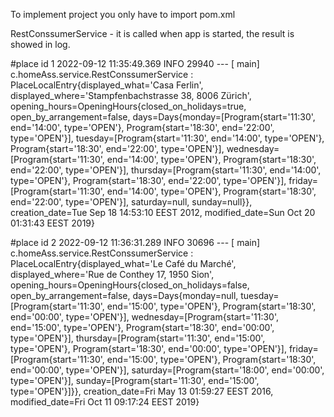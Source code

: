 To implement project you only have to import pom.xml    


RestConssumerService - it is called when app is started, the result is showed in log. 

#place id 1
2022-09-12 11:35:49.369  INFO 29940 --- [           main] c.homeAss.service.RestConssumerService   : PlaceLocalEntry{displayed_what='Casa Ferlin', displayed_where='Stampfenbachstrasse 38, 8006 Zürich', opening_hours=OpeningHours{closed_on_holidays=true, open_by_arrangement=false, days=Days{monday=[Program{start='11:30', end='14:00', type='OPEN'}, Program{start='18:30', end='22:00', type='OPEN'}], tuesday=[Program{start='11:30', end='14:00', type='OPEN'}, Program{start='18:30', end='22:00', type='OPEN'}], wednesday=[Program{start='11:30', end='14:00', type='OPEN'}, Program{start='18:30', end='22:00', type='OPEN'}], thursday=[Program{start='11:30', end='14:00', type='OPEN'}, Program{start='18:30', end='22:00', type='OPEN'}], friday=[Program{start='11:30', end='14:00', type='OPEN'}, Program{start='18:30', end='22:00', type='OPEN'}], saturday=null, sunday=null}}, creation_date=Tue Sep 18 14:53:10 EEST 2012, modified_date=Sun Oct 20 01:31:43 EEST 2019}


#place id 2
2022-09-12 11:36:31.289  INFO 30696 --- [           main] c.homeAss.service.RestConssumerService   : PlaceLocalEntry{displayed_what='Le Café du Marché', displayed_where='Rue de Conthey 17, 1950 Sion', opening_hours=OpeningHours{closed_on_holidays=false, open_by_arrangement=false, days=Days{monday=null, tuesday=[Program{start='11:30', end='15:00', type='OPEN'}, Program{start='18:30', end='00:00', type='OPEN'}], wednesday=[Program{start='11:30', end='15:00', type='OPEN'}, Program{start='18:30', end='00:00', type='OPEN'}], thursday=[Program{start='11:30', end='15:00', type='OPEN'}, Program{start='18:30', end='00:00', type='OPEN'}], friday=[Program{start='11:30', end='15:00', type='OPEN'}, Program{start='18:30', end='00:00', type='OPEN'}], saturday=[Program{start='18:00', end='00:00', type='OPEN'}], sunday=[Program{start='11:30', end='15:00', type='OPEN'}]}}, creation_date=Fri May 13 01:59:27 EEST 2016, modified_date=Fri Oct 11 09:17:24 EEST 2019}




